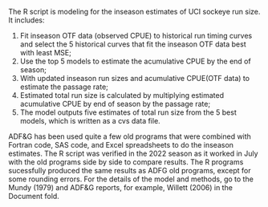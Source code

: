 The R script is modeling for the inseason estimates of UCI sockeye run size. It includes:
1) Fit inseason OTF data (observed CPUE) to historical run timing curves and select the 5 historical curves that fit the inseason OTF data best with least MSE; 
2) Use the top 5 models to estimate the acumulative CPUE by the end of season; 
3) With updated inseason run sizes and acumulative CPUE(OTF data) to estimate the passage rate; 
4) Estimated total run size is calculated by multiplying estimated acumulative CPUE by end of season by the passage rate; 
5) The model outputs five estimates of total run size from the 5 best models, which is written as a cvs data file.

ADF&G has been used quite a few old programs that were combined with Fortran code, SAS code, and Excel spreadsheets to do the inseason estimates. The R script was verified in the 2022 season as it worked in July with the old programs side by side to compare results. The R programs sucessfully produced the same results as ADFG old programs, except for some rounding errors. For the details of the model and methods, go to the Mundy (1979) and ADF&G reports, for example, Willett (2006) in the Document fold. 
